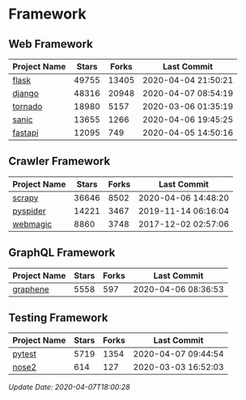 # Framework

## Web Framework

| Project Name | Stars | Forks | Last Commit |
| ------------ | ----- | ----- | ----------- |
| [flask](https://github.com/pallets/flask) | 49755 | 13405 | 2020-04-04 21:50:21 |
| [django](https://github.com/django/django) | 48316 | 20948 | 2020-04-07 08:54:19 |
| [tornado](https://github.com/tornadoweb/tornado) | 18980 | 5157 | 2020-03-06 01:35:19 |
| [sanic](https://github.com/huge-success/sanic) | 13655 | 1266 | 2020-04-06 19:45:25 |
| [fastapi](https://github.com/tiangolo/fastapi) | 12095 | 749 | 2020-04-05 14:50:16 |

## Crawler Framework

| Project Name | Stars | Forks | Last Commit |
| ------------ | ----- | ----- | ----------- |
| [scrapy](https://github.com/scrapy/scrapy) | 36646 | 8502 | 2020-04-06 14:48:20 |
| [pyspider](https://github.com/binux/pyspider) | 14221 | 3467 | 2019-11-14 06:16:04 |
| [webmagic](https://github.com/code4craft/webmagic) | 8860 | 3748 | 2017-12-02 02:57:06 |

## GraphQL Framework

| Project Name | Stars | Forks | Last Commit |
| ------------ | ----- | ----- | ----------- |
| [graphene](https://github.com/graphql-python/graphene) | 5558 | 597 | 2020-04-06 08:36:53 |

## Testing Framework

| Project Name | Stars | Forks | Last Commit |
| ------------ | ----- | ----- | ----------- |
| [pytest](https://github.com/pytest-dev/pytest) | 5719 | 1354 | 2020-04-07 09:44:54 |
| [nose2](https://github.com/nose-devs/nose2) | 614 | 127 | 2020-03-03 16:52:03 |

*Update Date: 2020-04-07T18:00:28*